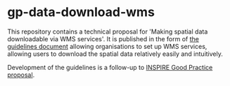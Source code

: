 # gp-data-download-wms

This repository contains a technical proposal for 'Making spatial data downloadable via WMS services'. It is published in the form of [the guidelines document](https://github.com/marcingrudzien/gp-data-download-wms/blob/main/gp-data-download-wms.md) allowing organisations to set up WMS services, allowing users to download the spatial data relatively easily and intuitively.

Development of the guidelines is a follow-up to [INSPIRE Good Practice proposal](https://inspire.ec.europa.eu/good-practice/making-spatial-data-downloadable-wms-services).
